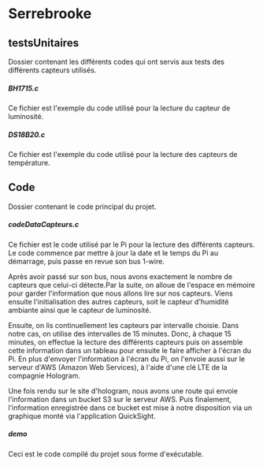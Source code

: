 # Serrebrooke

## testsUnitaires
Dossier contenant les différents codes qui ont servis aux tests des différents capteurs utilisés.
##### BH1715.c
Ce fichier est l'exemple du code utilisé pour la lecture du capteur de luminosité.
##### DS18B20.c
Ce fichier est l'exemple du code utilisé pour la lecture des capteurs de température.


## Code
Dossier contenant le code principal du projet.
##### codeDataCapteurs.c
Ce fichier est le code utilisé par le Pi pour la lecture des différents capteurs.
Le code commence par mettre à jour la date et le temps du Pi au démarrage, puis passe en revue son bus 1-wire.

Après avoir passé sur son bus, nous avons exactement le nombre de capteurs que celui-ci détecte.Par la suite, on alloue de l'espace en mémoire pour garder l'information que nous allons lire sur nos capteurs. Viens ensuite l'initialisation des autres capteurs, soit le capteur d'humidité ambiante ainsi que le capteur de luminosité.

Ensuite, on lis continuellement les capteurs par intervalle choisie. Dans notre cas, on utilise des intervalles de 15 minutes. Donc, à chaque 15 minutes, on effectue la lecture des différents capteurs puis on assemble cette information dans un tableau pour ensuite le faire afficher à l'écran du Pi. En plus d'envoyer l'information à l'écran du Pi, on l'envoie aussi sur le serveur d'AWS (Amazon Web Services), à l'aide d'une clé LTE de la compagnie Hologram.

Une fois rendu sur le site d'hologram, nous avons une route qui envoie l'information dans un bucket S3 sur le serveur AWS. Puis finalement, l'information enregistrée dans ce bucket est mise à notre disposition via un graphique monté via l'application QuickSight.
##### demo
Ceci est le code compilé du projet sous forme d'exécutable.
